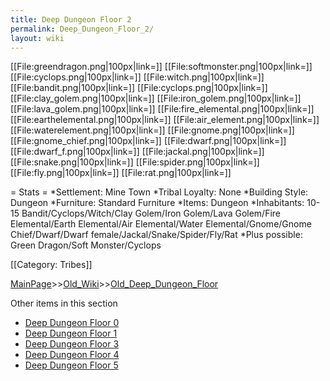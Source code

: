 ```yaml
---
title: Deep Dungeon Floor 2
permalink: Deep_Dungeon_Floor_2/
layout: wiki
---
```

[[File:greendragon.png|100px|link=]]
[[File:softmonster.png|100px|link=]]
[[File:cyclops.png|100px|link=]]
[[File:witch.png|100px|link=]]
[[File:bandit.png|100px|link=]]
[[File:cyclops.png|100px|link=]]
[[File:clay_golem.png|100px|link=]]
[[File:iron_golem.png|100px|link=]]
[[File:lava_golem.png|100px|link=]]
[[File:fire_elemental.png|100px|link=]]
[[File:earthelemental.png|100px|link=]]
[[File:air_element.png|100px|link=]]
[[File:waterelement.png|100px|link=]]
[[File:gnome.png|100px|link=]]
[[File:gnome_chief.png|100px|link=]]
[[File:dwarf.png|100px|link=]]
[[File:dwarf_f.png|100px|link=]]
[[File:jackal.png|100px|link=]]
[[File:snake.png|100px|link=]]
[[File:spider.png|100px|link=]]
[[File:fly.png|100px|link=]]
[[File:rat.png|100px|link=]]

= Stats =
*Settlement: Mine Town
*Tribal Loyalty: None
*Building Style: Dungeon
*Furniture:  Standard Furniture
*Items:  Dungeon 
*Inhabitants: 10-15 Bandit/Cyclops/Witch/Clay Golem/Iron Golem/Lava Golem/Fire Elemental/Earth Elemental/Air Elemental/Water Elemental/Gnome/Gnome Chief/Dwarf/Dwarf female/Jackal/Snake/Spider/Fly/Rat
*Plus possible: Green Dragon/Soft Monster/Cyclops  

[[Category: Tribes]]

[MainPage](/keeperrl_wiki/ "wikilink")>>[Old_Wiki](/keeperrl_wiki/Old_Wiki "wikilink")>>[Old_Deep_Dungeon_Floor](/keeperrl_wiki/Old_Deep_Dungeon_Floor "wikilink")

Other items in this section
-    [Deep Dungeon Floor 0](/keeperrl_wiki/Deep_Dungeon_Floor_0 "wikilink")
-    [Deep Dungeon Floor 1](/keeperrl_wiki/Deep_Dungeon_Floor_1 "wikilink")
-    [Deep Dungeon Floor 3](/keeperrl_wiki/Deep_Dungeon_Floor_3 "wikilink")
-    [Deep Dungeon Floor 4](/keeperrl_wiki/Deep_Dungeon_Floor_4 "wikilink")
-    [Deep Dungeon Floor 5](/keeperrl_wiki/Deep_Dungeon_Floor_5 "wikilink")
